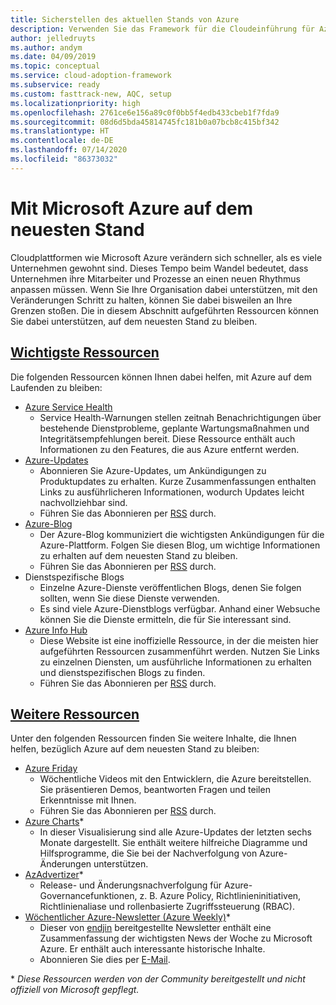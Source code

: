 ```yaml
---
title: Sicherstellen des aktuellen Stands von Azure
description: Verwenden Sie das Framework für die Cloudeinführung für Azure, um zu erfahren, wie Sie beim heutigen Cloudrhythmus auf dem aktuellen Stand bleiben und Änderungen verwalten.
author: jelledruyts
ms.author: andym
ms.date: 04/09/2019
ms.topic: conceptual
ms.service: cloud-adoption-framework
ms.subservice: ready
ms.custom: fasttrack-new, AQC, setup
ms.localizationpriority: high
ms.openlocfilehash: 2761ce6e156a89c0f0bb5f4edb433cbeb1f7fda9
ms.sourcegitcommit: 08d6d5bda45814745fc181b0a07bcb8c415bf342
ms.translationtype: HT
ms.contentlocale: de-DE
ms.lasthandoff: 07/14/2020
ms.locfileid: "86373032"
---
```

<!-- cSpell:ignore jelledruyts andym endjin -->

# <a name="stay-current-with-microsoft-azure"></a>Mit Microsoft Azure auf dem neuesten Stand

Cloudplattformen wie Microsoft Azure verändern sich schneller, als es viele Unternehmen gewohnt sind. Dieses Tempo beim Wandel bedeutet, dass Unternehmen ihre Mitarbeiter und Prozesse an einen neuen Rhythmus anpassen müssen. Wenn Sie Ihre Organisation dabei unterstützen, mit den Veränderungen Schritt zu halten, können Sie dabei bisweilen an Ihre Grenzen stoßen. Die in diesem Abschnitt aufgeführten Ressourcen können Sie dabei unterstützen, auf dem neuesten Stand zu bleiben.

<!-- markdownlint-disable MD025 -->

## <a name="top-resources"></a>[Wichtigste Ressourcen](#tab/TopResources)

<!-- markdownlint-enable MD025 -->

Die folgenden Ressourcen können Ihnen dabei helfen, mit Azure auf dem Laufenden zu bleiben:

- [Azure Service Health](https://docs.microsoft.com/azure/service-health/service-health-overview)
  - Service Health-Warnungen stellen zeitnah Benachrichtigungen über bestehende Dienstprobleme, geplante Wartungsmaßnahmen und Integritätsempfehlungen bereit. Diese Ressource enthält auch Informationen zu den Features, die aus Azure entfernt werden.
- [Azure-Updates](https://azure.microsoft.com/updates)
  - Abonnieren Sie Azure-Updates, um Ankündigungen zu Produktupdates zu erhalten. Kurze Zusammenfassungen enthalten Links zu ausführlicheren Informationen, wodurch Updates leicht nachvollziehbar sind.
  - Führen Sie das Abonnieren per [RSS](https://azurecomcdn.azureedge.net/updates/feed) durch.
- [Azure-Blog](https://azure.microsoft.com/blog)
  - Der Azure-Blog kommuniziert die wichtigsten Ankündigungen für die Azure-Plattform. Folgen Sie diesen Blog, um wichtige Informationen zu erhalten auf dem neuesten Stand zu bleiben.
  - Führen Sie das Abonnieren per [RSS](https://azurecomcdn.azureedge.net/blog/feed) durch.
- Dienstspezifische Blogs
  - Einzelne Azure-Dienste veröffentlichen Blogs, denen Sie folgen sollten, wenn Sie diese Dienste verwenden.
  - Es sind viele Azure-Dienstblogs verfügbar. Anhand einer Websuche können Sie die Dienste ermitteln, die für Sie interessant sind.
- [Azure Info Hub](https://azureinfohub.azurewebsites.net)
  - Diese Website ist eine inoffizielle Ressource, in der die meisten hier aufgeführten Ressourcen zusammenführt werden. Nutzen Sie Links zu einzelnen Diensten, um ausführliche Informationen zu erhalten und dienstspezifischen Blogs zu finden.
  - Führen Sie das Abonnieren per [RSS](https://azureinfohub.azurewebsites.net/Feed?serviceTitle=Azure) durch.

<!-- markdownlint-disable MD025 -->

## <a name="additional-resources"></a>[Weitere Ressourcen](#tab/AdditionalResources)

<!-- markdownlint-enable MD025 -->

Unter den folgenden Ressourcen finden Sie weitere Inhalte, die Ihnen helfen, bezüglich Azure auf dem neuesten Stand zu bleiben:

- [Azure Friday](https://channel9.msdn.com/Shows/Azure-Friday)
  - Wöchentliche Videos mit den Entwicklern, die Azure bereitstellen. Sie präsentieren Demos, beantworten Fragen und teilen Erkenntnisse mit Ihnen.
  - Führen Sie das Abonnieren per [RSS](https://channel9.msdn.com/Shows/Azure-Friday/feed) durch.
- [Azure Charts](https://azurecharts.com)*
  - In dieser Visualisierung sind alle Azure-Updates der letzten sechs Monate dargestellt. Sie enthält weitere hilfreiche Diagramme und Hilfsprogramme, die Sie bei der Nachverfolgung von Azure-Änderungen unterstützen.
- [AzAdvertizer](https://www.azadvertizer.net)*
  - Release- und Änderungsnachverfolgung für Azure-Governancefunktionen, z. B. Azure Policy, Richtlinieninitiativen, Richtlinienaliase und rollenbasierte Zugriffssteuerung (RBAC).
- [Wöchentlicher Azure-Newsletter (Azure Weekly)](https://azureweekly.info)*
  - Dieser von [endjin](https://endjin.com) bereitgestellte Newsletter enthält eine Zusammenfassung der wichtigsten News der Woche zu Microsoft Azure. Er enthält auch interessante historische Inhalte.
  - Abonnieren Sie dies per [E-Mail](https://azureweekly.info).

\* _Diese Ressourcen werden von der Community bereitgestellt und nicht offiziell von Microsoft gepflegt._
